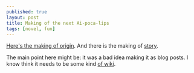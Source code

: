 ```yaml
---
published: true
layout: post
title: Making of the next Ai-poca-lips
tags: [novel, fun]
---
```


[Here's the making of origin](https://talk.cregox.com/t/to-openai-questions-from-an-arrogant-prick/7783/3). And there is the making of [story](https://github.com/cauerego/cauerego.github.io/wiki/a-novel-about-the-other-novel).

The main point here might be: it was a bad idea making it as blog posts. I know think it needs to be some kind [of wiki](https://github.com/cauerego/cauerego.github.io/wiki/a-novel).
